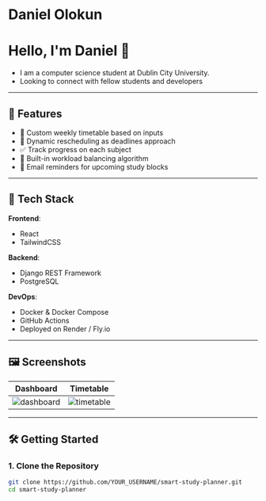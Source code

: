 # Daniel Olokun

# Hello, I'm Daniel 👋

- I am a computer science student at Dublin City University.
- Looking to connect with fellow students and developers

---

## 📌 Features

- 📅 Custom weekly timetable based on inputs
- 🔁 Dynamic rescheduling as deadlines approach
- ✅ Track progress on each subject
- 🧠 Built-in workload balancing algorithm
- 📧 Email reminders for upcoming study blocks

---

## 🚀 Tech Stack

**Frontend**:  
- React  
- TailwindCSS

**Backend**:  
- Django REST Framework  
- PostgreSQL

**DevOps**:  
- Docker & Docker Compose  
- GitHub Actions  
- Deployed on Render / Fly.io

---

## 🖼️ Screenshots

| Dashboard | Timetable |
|----------|-----------|
| ![dashboard](screenshots/dashboard.png) | ![timetable](screenshots/timetable.png) |

---

## 🛠️ Getting Started

### 1. Clone the Repository

```bash
git clone https://github.com/YOUR_USERNAME/smart-study-planner.git
cd smart-study-planner

